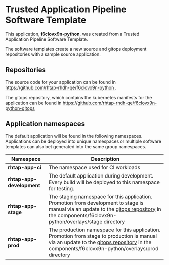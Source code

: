 # Trusted Application Pipeline Software Template

This application, **f6clovx9n-python**, was created from a Trusted Application Pipeline Software Template.

The software templates create a new source and gitops deployment repositories with a sample source application. 

## Repositories

The source code for your application can be found in [https://github.com/rhtap-rhdh-qe/f6clovx9n-python ](https://github.com/rhtap-rhdh-qe/f6clovx9n-python ).
 
The gitops repository, which contains the kubernetes manifests for the application can be found in 
[https://github.com/rhtap-rhdh-qe/f6clovx9n-python-gitops ](https://github.com/rhtap-rhdh-qe/f6clovx9n-python-gitops ) 

## Application namespaces 

The default application will be found in the following namespaces. Applications can be deployed into unique namespaces or multiple software templates can also bet generated into the same group namespaces.  

|  Namespace   |  Description   |  
| -------- | -------- |
| **rhtap-app-ci** | The namespace used for CI workloads |
| **rhtap-app-development** | The default application during development. Every build will be deployed to this namespace for testing. |
| **rhtap-app-stage** | The staging namespace for this application. Promotion from development to stage is manual via an update to the [gitops repository](https://github.com/rhtap-rhdh-qe/f6clovx9n-python-gitops ) in the components/f6clovx9n-python/overlays/stage directory |
| **rhtap-app-prod** | The production namespace for this application. Promotion from stage to production is manual via an update to the [gitops repository](https://github.com/rhtap-rhdh-qe/f6clovx9n-python-gitops ) in the components/f6clovx9n-python/overlays/prod directory |